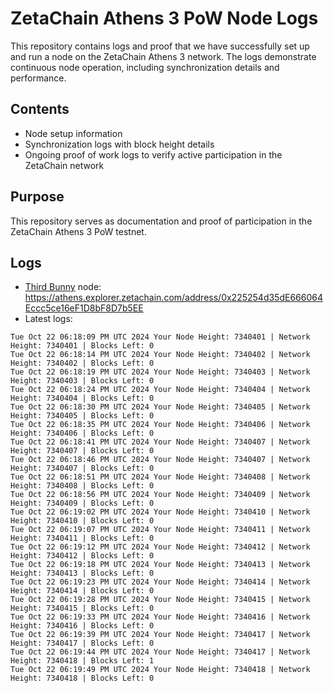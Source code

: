 # ZetaChain Athens 3 PoW Node Logs
This repository contains logs and proof that we have successfully set up and run a node on the ZetaChain Athens 3 network. The logs demonstrate continuous node operation, including synchronization details and performance.

## Contents
- Node setup information
- Synchronization logs with block height details
- Ongoing proof of work logs to verify active participation in the ZetaChain network

## Purpose
This repository serves as documentation and proof of participation in the ZetaChain Athens 3 PoW testnet.

## Logs

- [Third Bunny](https://thirdbunny.xyz/) node: https://athens.explorer.zetachain.com/address/0x225254d35dE666064Eccc5ce16eF1D8bF8D7b5EE
- Latest logs:
```
Tue Oct 22 06:18:09 PM UTC 2024 Your Node Height: 7340401 | Network Height: 7340401 | Blocks Left: 0
Tue Oct 22 06:18:14 PM UTC 2024 Your Node Height: 7340402 | Network Height: 7340402 | Blocks Left: 0
Tue Oct 22 06:18:19 PM UTC 2024 Your Node Height: 7340403 | Network Height: 7340403 | Blocks Left: 0
Tue Oct 22 06:18:24 PM UTC 2024 Your Node Height: 7340404 | Network Height: 7340404 | Blocks Left: 0
Tue Oct 22 06:18:30 PM UTC 2024 Your Node Height: 7340405 | Network Height: 7340405 | Blocks Left: 0
Tue Oct 22 06:18:35 PM UTC 2024 Your Node Height: 7340406 | Network Height: 7340406 | Blocks Left: 0
Tue Oct 22 06:18:41 PM UTC 2024 Your Node Height: 7340407 | Network Height: 7340407 | Blocks Left: 0
Tue Oct 22 06:18:46 PM UTC 2024 Your Node Height: 7340407 | Network Height: 7340407 | Blocks Left: 0
Tue Oct 22 06:18:51 PM UTC 2024 Your Node Height: 7340408 | Network Height: 7340408 | Blocks Left: 0
Tue Oct 22 06:18:56 PM UTC 2024 Your Node Height: 7340409 | Network Height: 7340409 | Blocks Left: 0
Tue Oct 22 06:19:02 PM UTC 2024 Your Node Height: 7340410 | Network Height: 7340410 | Blocks Left: 0
Tue Oct 22 06:19:07 PM UTC 2024 Your Node Height: 7340411 | Network Height: 7340411 | Blocks Left: 0
Tue Oct 22 06:19:12 PM UTC 2024 Your Node Height: 7340412 | Network Height: 7340412 | Blocks Left: 0
Tue Oct 22 06:19:18 PM UTC 2024 Your Node Height: 7340413 | Network Height: 7340413 | Blocks Left: 0
Tue Oct 22 06:19:23 PM UTC 2024 Your Node Height: 7340414 | Network Height: 7340414 | Blocks Left: 0
Tue Oct 22 06:19:28 PM UTC 2024 Your Node Height: 7340415 | Network Height: 7340415 | Blocks Left: 0
Tue Oct 22 06:19:33 PM UTC 2024 Your Node Height: 7340416 | Network Height: 7340416 | Blocks Left: 0
Tue Oct 22 06:19:39 PM UTC 2024 Your Node Height: 7340417 | Network Height: 7340417 | Blocks Left: 0
Tue Oct 22 06:19:44 PM UTC 2024 Your Node Height: 7340417 | Network Height: 7340418 | Blocks Left: 1
Tue Oct 22 06:19:49 PM UTC 2024 Your Node Height: 7340418 | Network Height: 7340418 | Blocks Left: 0
```
